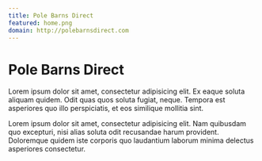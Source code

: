 ```yaml
---
title: Pole Barns Direct
featured: home.png
domain: http://polebarnsdirect.com
---
```


# Pole Barns Direct

Lorem ipsum dolor sit amet, consectetur adipisicing elit. Ex eaque soluta aliquam quidem. Odit quas quos soluta fugiat, neque. Tempora est asperiores quo illo perspiciatis, et eos similique mollitia sint.

Lorem ipsum dolor sit amet, consectetur adipisicing elit. Nam quibusdam quo excepturi, nisi alias soluta odit recusandae harum provident. Doloremque quidem iste corporis quo laudantium laborum minima delectus asperiores consectetur.
